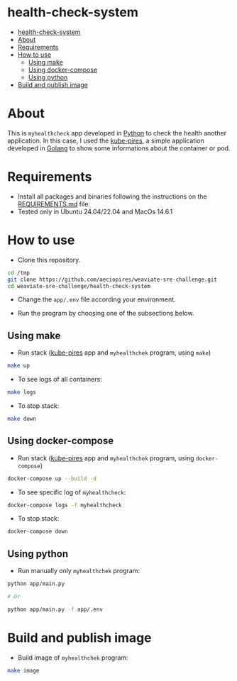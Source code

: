 # health-check-system
<!-- TOC -->

- [health-check-system](#health-check-system)
- [About](#about)
- [Requirements](#requirements)
- [How to use](#how-to-use)
  - [Using make](#using-make)
  - [Using docker-compose](#using-docker-compose)
  - [Using python](#using-python)
- [Build and publish image](#build-and-publish-image)

<!-- TOC -->

# About

This is ``myhealthcheck`` app developed in [Python](https://www.python.org) to check the health another application. In this case, I used the [kube-pires](https://gitlab.com/aeciopires/kube-pires/-/tree/master/app), a simple application developed in [Golang](https://go.dev/) to show some informations about the container or pod.

# Requirements

- Install all packages and binaries following the instructions on the [REQUIREMENTS.md](../REQUIREMENTS.md) file.
- Tested only in Ubuntu 24.04/22.04 and MacOs 14.6.1

# How to use

- Clone this repository.

```bash
cd /tmp
git clone https://github.com/aeciopires/weaviate-sre-challenge.git
cd weaviate-sre-challenge/health-check-system
```

- Change the ``app/.env`` file according your environment.

- Run the program by choosing one of the subsections below.

## Using make

- Run stack ([kube-pires](https://gitlab.com/aeciopires/kube-pires/-/tree/master/app) app and ``myhealthchek`` program, using ``make``)

```bash
make up
```

- To see logs of all containers:

```bash
make logs
```

- To stop stack:

```bash
make down
```

## Using docker-compose

- Run stack ([kube-pires](https://gitlab.com/aeciopires/kube-pires/-/tree/master/app) app and ``myhealthchek`` program, using ``docker-compose``)

```bash
docker-compose up --build -d
```

- To see specific log of ``myhealthcheck``:

```bash
docker-compose logs -f myhealthcheck
```

- To stop stack:

```bash
docker-compose down
```

## Using python

- Run manually only ``myhealthchek`` program:

```bash
python app/main.py

# Or

python app/main.py -f app/.env
```

# Build and publish image

- Build image of ``myhealthchek`` program:

```bash
make image
```

